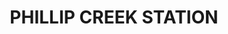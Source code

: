 ---
lastmod: '2025-04-06T06:05:19+00:00'
latitude: -18.251528
layout: suburb
longitude: 134.463153
postcode: 0862
state: NT
title: PHILLIP CREEK STATION
url: /nt/phillip-creek-station/
---